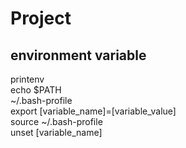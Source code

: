 # Project

## environment variable  
printenv  
echo $PATH  
~/.bash-profile  
export [variable_name]=[variable_value]  
source ~/.bash-profile  
unset [variable_name]  